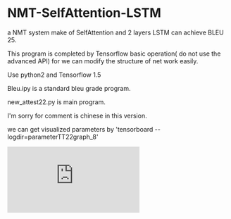 # NMT-SelfAttention-LSTM

a NMT system make of SelfAttention and 2 layers LSTM can achieve BLEU 25.

This program is completed by Tensorflow basic operation( do not use the advanced API) for we can modify the structure of net work easily.

Use python2 and Tensorflow 1.5 

Bleu.ipy is a standard bleu grade program.

new_attest22.py is main program.

I'm sorry for comment is chinese in this version.

we can get visualized parameters by 'tensorboard --logdir=parameterTT22graph_8' 

![Image text](https://github.com/OuAzusaKou/NMT-SelfAttention-LSTM/img-folder/Attention_Std.pdf)
